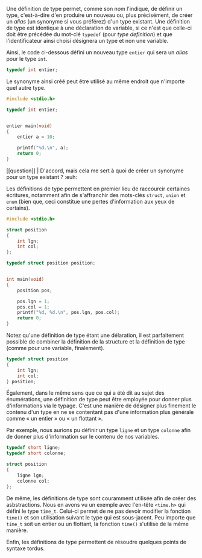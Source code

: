 Une définition de type permet, comme son nom l'indique, de définir un type, c'est-à-dire d'en produire un nouveau ou, plus précisément, de créer un *alias* (un synonyme si vous préférez) d'un type existant. Une définition de type est identique à une déclaration de variable, si ce n'est que celle-ci doit être précédée du mot-clé `typedef` (pour *type definition*) et que l'identificateur ainsi choisi désignera un type et non une variable.

Ainsi, le code ci-dessous défini un nouveau type `entier` qui sera un *alias* pour le type `int`.

```c
typedef int entier;
```

Le synonyme ainsi créé peut être utilisé au même endroit que n'importe quel autre type.

```c
#include <stdio.h>

typedef int entier;


entier main(void)
{
    entier a = 10;

    printf("%d.\n", a);
    return 0;
}
```

[[question]]
| D'accord, mais cela me sert à quoi de créer un synonyme pour un type existant ? :euh:

Les définitions de type permettent en premier lieu de raccourcir certaines écritures, notamment afin de s'affranchir des mots-clés `struct`, `union` et `enum` (bien que, ceci constitue une pertes d'information aux yeux de certains).

```c
#include <stdio.h>

struct position
{
    int lgn;
    int col;
};

typedef struct position position;


int main(void)
{
    position pos;

    pos.lgn = 1;
    pos.col = 1;
    printf("%d, %d.\n", pos.lgn, pos.col);
    return 0;
}
```

Notez qu'une définition de type étant une délaration, il est parfaitement possible de combiner la définition de la structure et la définition de type (comme pour une variable, finalement).

```c
typedef struct position
{
    int lgn;
    int col;
} position;
```

Également, dans le même sens que ce qui a été dit au sujet des énumérations, une définition de type peut être employée pour donner plus d'informations via le typage. C'est une manière de désigner plus finement le contenu d'un type en ne se contentant pas d'une information plus générale comme « un entier » ou « un flottant ».

Par exemple, nous aurions pu définir un type `ligne` et un type `colonne` afin de donner plus d'information sur le contenu de nos variables.

```c
typedef short ligne;
typedef short colonne;

struct position
{
    ligne lgn;
    colonne col;
};
```

De même, les définitions de type sont couramment utilisée afin de créer des asbstractions. Nous en avons vu un exemple avec l'en-tête `<time.h>` qui défini le type `time_t`. Celui-ci permet de ne pas devoir modifier la fonction `time()` et son utilisation suivant le type qui est sous-jacent. Peu importe que `time_t` soit un entier ou un flottant, la fonction `time()` s'utilise de la même manière.

Enfin, les définitions de type permettent de résoudre quelques points de syntaxe tordus.